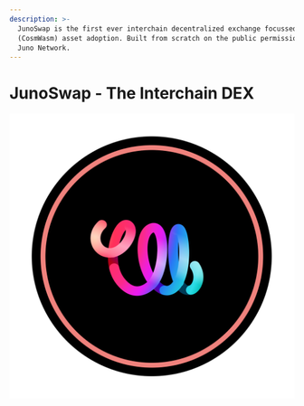 ```yaml
---
description: >-
  JunoSwap is the first ever interchain decentralized exchange focussed on CW-20
  (CosmWasm) asset adoption. Built from scratch on the public permission-less
  Juno Network.
---
```


# JunoSwap - The Interchain DEX

![](<.gitbook/assets/JunoSwap Logo .svg>)
